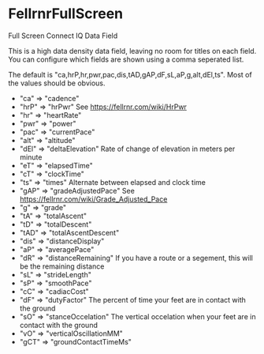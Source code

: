 # FellrnrFullScreen
Full Screen Connect IQ Data Field

This is a high data density data field, leaving no room for titles on each field. You can configure which fields are shown using a comma seperated list. 

The default is "ca,hrP,hr,pwr,pac,dis,tAD,gAP,dF,sL,aP,g,alt,dEl,ts". Most of the values should be obvious. 

- "ca" => "cadence"
- "hrP" => "hrPwr" See https://fellrnr.com/wiki/HrPwr
- "hr" => "heartRate"
- "pwr" => "power"
- "pac" => "currentPace"
- "alt" => "altitude"
- "dEl" => "deltaElevation" Rate of change of elevation in meters per minute
- "eT" => "elapsedTime"
- "cT" => "clockTime"
- "ts" => "times" Alternate between elapsed and clock time
- "gAP" => "gradeAdjustedPace" See https://fellrnr.com/wiki/Grade_Adjusted_Pace
- "g" => "grade"
- "tA" => "totalAscent"
- "tD" => "totalDescent"
- "tAD" => "totalAscentDescent"
- "dis" => "distanceDisplay"
- "aP" => "averagePace"
- "dR" => "distanceRemaining" If you have a route or a segement, this will be the remaining distance
- "sL" => "strideLength"
- "sP" => "smoothPace"
- "cC" => "cadiacCost" 
- "dF" => "dutyFactor" The percent of time your feet are in contact with the ground
- "sO" => "stanceOccelation" The vertical occelation when your feet are in contact with the ground
- "vO" => "verticalOscillationMM"
- "gCT" => "groundContactTimeMs"
